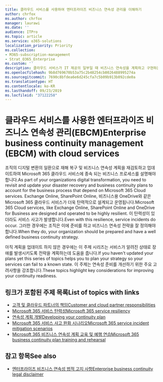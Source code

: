 ```yaml
---
title: 클라우드 서비스를 사용하여 엔터프라이즈 비즈니스 연속성 관리을 이해하기
author: chrfox
ms.author: chrfox
manager: laurawi
ms.date: ''
audience: ITPro
ms.topic: article
ms.service: o365-solutions
localization_priority: Priority
ms.collection:
- M365-subscription-management
- Strat_O365_Enterprise
ms.custom: ''
description: 클라우드 서비스가 IT 제공의 일부일 때 비즈니스 연속성을 계획하고 구현하는 방법에 대해 알아보세요.
ms.openlocfilehash: 9b8d769670b53a75c2b48254cb0026488995274a
ms.sourcegitcommit: 7690c8bfdea6e6d245cfa7c5b09b913b092cde0a
ms.translationtype: HT
ms.contentlocale: ko-KR
ms.lasthandoff: 09/23/2019
ms.locfileid: "37122258"
---
```

# <a name="enterprise-business-continuity-management-ebcm-with-cloud-services"></a><span data-ttu-id="f42f5-103">클라우드 서비스를 사용한 엔터프라이즈 비즈니스 연속성 관리(EBCM)</span><span class="sxs-lookup"><span data-stu-id="f42f5-103">Enterprise business continuity management (EBCM) with cloud services</span></span>

<span data-ttu-id="f42f5-104">조직의 디지털 변환의 일환으로 재해 복구 및 비즈니스 연속성 계획을 재검토하고 업데이트하여 Microsoft 365 클라우드 서비스에 종속 되는 비즈니스 프로세스를 설명해야 합니다.</span><span class="sxs-lookup"><span data-stu-id="f42f5-104">As part of your organizations digital transformation, you need to revisit and update your disaster recovery and business continuity plans to account for the business process that depend on Microsoft 365 Cloud services.</span></span> <span data-ttu-id="f42f5-105">Exchange Online, SharePoint Online, 비즈니스용 OneDrive와 같은 Microsoft 365 클라우드 서비스가 더욱 탄력적으로 설계되고 운영됩니다.</span><span class="sxs-lookup"><span data-stu-id="f42f5-105">Microsoft 365 Cloud services, like Exchange Online, SharePoint Online and OneDrive for Business are designed and operated to be highly resilient.</span></span> <span data-ttu-id="f42f5-106">이 탄력성이 있더라도 서비스 사고가 발생합니다.</span><span class="sxs-lookup"><span data-stu-id="f42f5-106">Even with this resilience, service incidents do occur.</span></span> <span data-ttu-id="f42f5-107">그러한 경우에는 조직은 이에 준비를 하고 비즈니스 연속성 전략을 잘 정의해야 합니다.</span><span class="sxs-lookup"><span data-stu-id="f42f5-107">When they do, your organization should be prepared and have a well defined business continuity strategy.</span></span>

<span data-ttu-id="f42f5-108">아직 계획을 업데이트 하지 않은 경우에는 이 주제 시리즈는 서비스가 알려진 상태로 장애를 발생시키도록 전략을 계획하는데 도움을 줍니다.</span><span class="sxs-lookup"><span data-stu-id="f42f5-108">If you haven't updated your plans yet this series of topics helps you to plan your strategy so your services can fail to a known state.</span></span> <span data-ttu-id="f42f5-109">이 주제는 연속성 준비를 개선하기 위한 주요 고려사항을 강조합니다.</span><span class="sxs-lookup"><span data-stu-id="f42f5-109">These topics highlight key considerations for improving your continuity readiness.</span></span>

## <a name="list-of-topics-with-links"></a><span data-ttu-id="f42f5-110">링크가 포함된 주제 목록</span><span class="sxs-lookup"><span data-stu-id="f42f5-110">List of topics with links</span></span>

- [<span data-ttu-id="f42f5-111">고객 및 클라우드 파트너의 책임</span><span class="sxs-lookup"><span data-stu-id="f42f5-111">Customer and cloud partner responsibilities</span></span>](ebcm-customer-and-cloud-partner-ebcm-responsibilities.md)
- [<span data-ttu-id="f42f5-112">Microsoft 365 서비스 탄력성</span><span class="sxs-lookup"><span data-stu-id="f42f5-112">Microsoft 365 service resiliency</span></span>](ebcm-m365-service-resiliency.md)
- [<span data-ttu-id="f42f5-113">연속성 계획 개발</span><span class="sxs-lookup"><span data-stu-id="f42f5-113">Developing your continuity plan</span></span>](ebcm-developing-your-ebcm-plan.md)
- [<span data-ttu-id="f42f5-114">Microsoft 365 서비스 사고 완화 시나리오</span><span class="sxs-lookup"><span data-stu-id="f42f5-114">Microsoft 365 service incident mitigation scenarios</span></span>](ebcm-microsoft-365-mitigations.md)
- [<span data-ttu-id="f42f5-115">Microsoft 365 비즈니스 연속성 계획 교육 및 예행 연습</span><span class="sxs-lookup"><span data-stu-id="f42f5-115">Microsoft 365 business continuity plan training and rehearsal</span></span>](ebcm-enterprise-business-continuity-management-plan-rehearsal-and-user-training.md)

## <a name="see-also"></a><span data-ttu-id="f42f5-116">참고 항목</span><span class="sxs-lookup"><span data-stu-id="f42f5-116">See also</span></span>

- [<span data-ttu-id="f42f5-117">엔터프라이즈 비즈니스 연속성 법적 고지 사항</span><span class="sxs-lookup"><span data-stu-id="f42f5-117">Enterprise business continuity legal disclaimer</span></span>](ebcm-legal-disclaimer.md)
